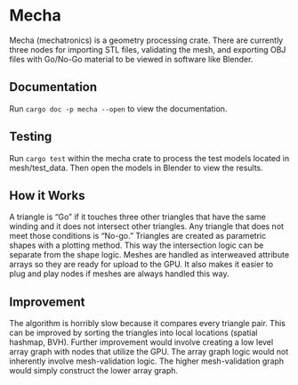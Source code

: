 # Mecha
Mecha (mechatronics) is a geometry processing crate. There are currently three nodes for importing STL files, validating the mesh, and exporting OBJ files with Go/No-Go material to be viewed in software like Blender.

## Documentation 
Run ```cargo doc -p mecha --open``` to view the documentation.

## Testing
Run ```cargo test``` within the mecha crate to process the test models located in mesh/test_data. Then open the models in Blender to view the results.

## How it Works
A triangle is “Go” if it touches three other triangles that have the same winding and it does not intersect other triangles. Any triangle that does not meet those conditions is “No-go.”
Triangles are created as parametric shapes with a plotting method. This way the intersection logic can be separate from the shape logic.
Meshes are handled as interweaved attribute arrays so they are ready for upload to the GPU. It also makes it easier to plug and play nodes if meshes are always handled this way.

## Improvement
The algorithm is horribly slow because it compares every triangle pair. This can be improved by sorting the triangles into local locations (spatial hashmap, BVH). Further improvement would involve creating a low level array graph with nodes that utilize the GPU. The array graph logic would not inherently involve mesh-validation logic. The higher mesh-validation graph would simply construct the lower array graph. 

